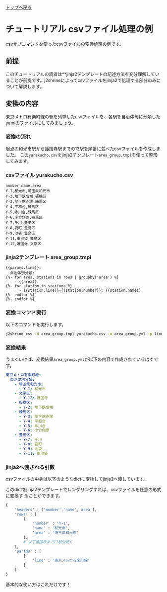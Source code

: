 [トップへ戻る](../README.md)
# チュートリアル csvファイル処理の例
csvサブコマンドを使ったcsvファイルの変換処理の例です。

## 前提
このチュートリアルの読者は**jinja2テンプレートの記述方法を充分理解していることが前提です。j2shrineによってcsvファイルをjinja2で処理する部分のみについて解説します。

## 変換の内容
東京メトロ有楽町線の駅を列挙したcsvファイルを、各駅を自治体毎に分類したyamlのファイルにしてみましょう。
### 変換の流れ 
起点の和光市駅から護国寺駅までの12駅を順番に並べたcsvファイルを作成しました。
この`yurakucho.csv`をjinja2テンプレート`area_group.tmpl`を使って整形してみます。

### csvファイル yurakucho.csv

``` 
number,name,area
Y-1,和光市,埼玉県和光市
Y-2,地下鉄成増,板橋区
Y-3,地下鉄赤塚,練馬区
Y-4,平和台,練馬区
Y-5,氷川台,練馬区
Y-6,小竹向原,練馬区
Y-7,千川,豊島区
Y-8,要町,豊島区
Y-9,池袋,豊島区
Y-11,東池袋,豊島区
Y-12,護国寺,文京区
```

### jinja2テンプレート area_group.tmpl

``` jinja2
{{params.line}}:
  自治体別分類:
{%- for area, stations in rows | groupby('area') %}
    - {{area}}: 
{%- for station in stations %}
      - {{station.line}}-{{station.number}}: {{station.name}}
{%- endfor %}
{%- endfor %}
```

### 変換コマンド実行
以下のコマンドを実行します。

``` sh
j2shrine csv -H area_group.tmpl yurakucho.csv -o area_group.yml -p line=東京メトロ有楽町線
```
### 変換結果
うまくいけば、変換結果`area_group.yml`が以下の内容で作成されているはずです。

``` yml
東京メトロ有楽町線:
  自治体別分類:
    - 埼玉県和光市:
      - Y-1: 和光市
    - 文京区:
      - Y-12: 護国寺
    - 板橋区:
      - Y-2: 地下鉄成増
    - 練馬区:
      - Y-3: 地下鉄赤塚
      - Y-4: 平和台
      - Y-5: 氷川台
      - Y-6: 小竹向原
    - 豊島区:
      - Y-7: 千川
      - Y-8: 要町
      - Y-9: 池袋
      - Y-11: 東池袋
```

### jinja2へ渡される引数
csvファイルの中身は以下のようなdictに変換してjinja2へ渡しています。

このdictをjinja2テンプレートでレンダリングすれば、csvファイルを任意の形式に変換す
ることができます。

``` python
{
    'headers' : ['number','name','area'], 
    'rows' : [
        {
            'number' : 'Y-1',
            'name' : '和光市',
            'area' : '埼玉県和光市'
        },
        # 以下護国寺まで12駅分続く
    ], 
    'params' : [
        {
            'line' : '東京メトロ有楽町線'
        }
    ]
}
```
基本的な使い方はこれだけです！
